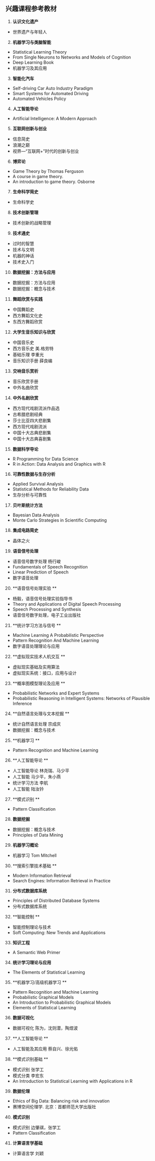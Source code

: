 ## 兴趣课程参考教材

1. **认识文化遗产**
+ 世界遗产与年轻人

2. **机器学习与类脑智能**	
+ Statistical Learning Theory
+ From Single Neurons to Networks and Models of Cognition
+ Deep Learning Book
+ 机器学习及其应用

3. **智能化汽车**
+ Self-driving Car Auto Industry Paradigm
+ Smart Systems for Automated Driving
+ Automated Vehicles Policy

4. **人工智能导论**
+ Artificial Intelligence: A Modern Approach

5. **互联网创新与创业**
+ 信息简史
+ 浪潮之巅
+ 视界—“互联网+”时代的创新与创业

6. **博弈论**
+ Game Theory by Thomas Ferguson
+ A course in game theory.
+ An introduction to game theory. Osborne

7. **生命科学简史**
+ 生命科学史

8. **技术创新管理**
+ 技术创新的战略管理

9. **技术通史**
+ 过时的智慧
+ 技术与文明
+ 机器的神话
+ 技术史入门

10. **数据挖掘：方法与应用**
+ 数据挖掘：方法与应用
+ 数据挖掘：概念与技术

11. **舞蹈欣赏与实践**
+ 中国舞蹈史
+ 西方舞蹈文化史
+ 东西方舞蹈欣赏

12. **大学生音乐知识与欣赏**
+ 中国音乐史
+ 西方音乐史 美.格劳特
+ 基础乐理 李重光 
+ 音乐知识手册 薛良编

13. **交响音乐赏析**
+ 音乐欣赏手册
+ 中外名曲欣赏

14. **中外名剧欣赏**		
+ 西方现代戏剧流派作品选
+ 古希腊悲剧经典
+ 莎士比亚四大悲剧集
+ 西方现代戏剧流派
+ 中国十大古典悲剧集
+ 中国十大古典喜剧集

15. **数据科学导论**		
+ R Programming for Data Science
+ R in Action: Data Analysis and Graphics with R

16. **可靠性数据与生存分析**
+ Applied Survival Analysis
+ Statistical Methods for Reliability Data
+ 生存分析与可靠性

17. **贝叶斯统计方法**		
+ Bayesian Data Analysis
+ Monte Carlo Strategies in Scientific Computing

18. **集成电路简史**
+ 晶体之火

19.  **语音信号处理**			
+ 语音信号数字处理 杨行峻
+ Fundamentals of Speech Recognition
+ Linear Prediction of Speech
+ 数字语音处理

20.  **语音信号处理实验 **	
+ 杨毅，语音信号处理实验指导书
+ Theory and Applications of Digital Speech Processing 
+ Speech Processing and Synthesis
+ 语音信号数字处理，电子工业出版社

21.  **统计学习方法与信号		 **
+ Machine Learning A Probabilistic Perspective
+ Pattern Recognition And Machine Learning
+ 数字语音处理理论与应用

22.  **虚拟现实技术人机交互	 **
+ 虚拟现实基础及实用算法
+ 虚拟现实系统：接口，应用与设计

23.  **概率图模型理论及应用	 **
+ Probabilistic Networks and Expert Systems
+ Probabilistic Reasoning in Intelligent Systems: Networks of Plausible Inference

24.  **自然语言处理与文本挖掘	 **
+ 统计自然语言处理 宗成庆
+ 数据挖掘：概念与技术

25.  **机器学习 ** 				
+ Pattern Recognition and Machine Learning

26.  **人工智能导论  **			
+ 人工智能导论 林尧瑞、马少平
+ 人工智能 马少平，朱小燕
+ 统计学习方法 李航
+ 人工智能 陆汝钤

27.  **模式识别 **				
+ Pattern Classification

28. **数据挖掘**		
+ 数据挖掘：概念与技术
+ Principles of Data Mining

29. **机器学习概论**			
+ 机器学习 Tom Mitchell

30. **搜索引擎技术基础	**	
+ Modern Information Retrieval
+ Search Engines: Information Retrieval in Practice

31. **分布式数据库系统**		
+ Principles of Distributed Database Systems
+ 分布式数据库系统

32. **智能控制	**			
+ 智能控制理论与技术
+ Soft Computing: New Trends and Applications

33. **知识工程**				
+ A Semantic Web Primer

34. **统计学习理论与应用**		
+ The Elements of Statistical Learning

35. **机器学习/高级机器学习	**
+ Pattern Recognition and Machine Learning
+ Probabilistic Graphical Models
+ An Introduction to Probabilistic Graphical Models
+ Elements of Statistical Learning

36. **数据可视化**				
+ 数据可视化 陈为，沈则潜，陶煜波

37. **人工智能导论	**		
+ 人工智能及其应用 蔡自兴、徐光佑

38. **模式识别基础	**		
+ 模式识别 张学工
+ 模式分类 李宏东
+ An Introduction to Statistical Learning with Applications in R

39. **数据伦理**				
+ Ethics of Big Data: Balancing risk and innovation
+ 赛博空间伦理学. 北京：首都师范大学出版社

40. **模式识别**				
+ 模式识别 边肇祺，张学工
+ Pattern Classification			

41. **计算语言学基础**			
+ 计算语言学 刘颖
